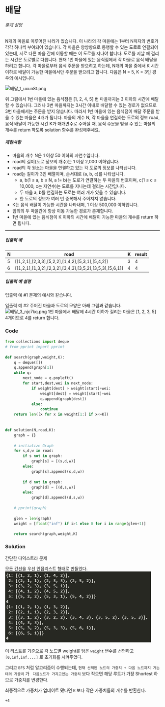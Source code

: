# 배달

###### 문제 설명

N개의 마을로 이루어진 나라가 있습니다. 이 나라의 각 마을에는 1부터 N까지의 번호가 각각 하나씩 부여되어 있습니다. 각 마을은 양방향으로 통행할 수 있는 도로로 연결되어 있는데, 서로 다른 마을 간에 이동할 때는 이 도로를 지나야 합니다. 도로를 지날 때 걸리는 시간은 도로별로 다릅니다. 현재 1번 마을에 있는 음식점에서 각 마을로 음식 배달을 하려고 합니다. 각 마을로부터 음식 주문을 받으려고 하는데, N개의 마을 중에서 K 시간 이하로 배달이 가능한 마을에서만 주문을 받으려고 합니다. 다음은 N = 5, K = 3인 경우의 예시입니다.

![배달_1_uxun8t.png](figure/README/배달_1_uxun8t.png)

위 그림에서 1번 마을에 있는 음식점은 [1, 2, 4, 5] 번 마을까지는 3 이하의 시간에 배달할 수 있습니다. 그러나 3번 마을까지는 3시간 이내로 배달할 수 있는 경로가 없으므로 3번 마을에서는 주문을 받지 않습니다. 따라서 1번 마을에 있는 음식점이 배달 주문을 받을 수 있는 마을은 4개가 됩니다.
마을의 개수 N, 각 마을을 연결하는 도로의 정보 road, 음식 배달이 가능한 시간 K가 매개변수로 주어질 때, 음식 주문을 받을 수 있는 마을의 개수를 return 하도록 solution 함수를 완성해주세요.

##### 제한사항

- 마을의 개수 N은 1 이상 50 이하의 자연수입니다.
- road의 길이(도로 정보의 개수)는 1 이상 2,000 이하입니다.
- road의 각 원소는 마을을 연결하고 있는 각 도로의 정보를 나타냅니다.
- road는 길이가 3인 배열이며, 순서대로 (a, b, c)를 나타냅니다.
  - a, b(1 ≤ a, b ≤ N, a != b)는 도로가 연결하는 두 마을의 번호이며, c(1 ≤ c ≤ 10,000, c는 자연수)는 도로를 지나는데 걸리는 시간입니다.
  - 두 마을 a, b를 연결하는 도로는 여러 개가 있을 수 있습니다.
  - 한 도로의 정보가 여러 번 중복해서 주어지지 않습니다.
- K는 음식 배달이 가능한 시간을 나타내며, 1 이상 500,000 이하입니다.
- 임의의 두 마을간에 항상 이동 가능한 경로가 존재합니다.
- 1번 마을에 있는 음식점이 K 이하의 시간에 배달이 가능한 마을의 개수를 return 하면 됩니다.

------

##### 입출력 예

| N    | road                                                      | K    | result |
| ---- | --------------------------------------------------------- | ---- | ------ |
| 5    | [[1,2,1],[2,3,3],[5,2,2],[1,4,2],[5,3,1],[5,4,2]]         | 3    | 4      |
| 6    | [[1,2,1],[1,3,2],[2,3,2],[3,4,3],[3,5,2],[3,5,3],[5,6,1]] | 4    | 4      |

##### 입출력 예 설명

입출력 예 #1
문제의 예시와 같습니다.

입출력 예 #2
주어진 마을과 도로의 모양은 아래 그림과 같습니다.
![배달_3_njc7kq.png](figure/README/배달_3_njc7kq.png)
1번 마을에서 배달에 4시간 이하가 걸리는 마을은 [1, 2, 3, 5] 4개이므로 4를 return 합니다.



### Code

```python
from collections import deque
# from pprint import pprint

def search(graph,weight,K):
    q = deque([])
    q.append(graph[1])
    while q:
        next_node = q.popleft()
        for start,dest,wei in next_node:
            if weight[dest] > weight[start]+wei:
                weight[dest] = weight[start]+wei
                q.append(graph[dest])
            else:
                continue
    return len([x for x in weight[1:] if x<=K])


def solution(N,road,K):
    graph = {}
    
    # initialize Graph
    for s,d,w in road:
        if s not in graph:
            graph[s] = [(s,d,w)]
        else:
            graph[s].append((s,d,w))
        
        if d not in graph:
            graph[d] = [(d,s,w)]
        else:
            graph[d].append((d,s,w))
    
    # pprint(graph)

    glen = len(graph)
    weight = [float("inf") if i>1 else 0 for i in range(glen+1)]
    
    return search(graph,weight,K)
```



### Solution

간단한 다익스트라 문제

모든 간선을 우선 인접리스트 형태로 만들었다.
![image-20210316180632356](figure/README/image-20210316180632356.png)

이 리스트를 기준으로 각 노드별 weight를 담은 `weight` 변수를 선언하고 `[0,inf,inf....]` 로 초기화를 시켜주었다.

그리고 `BFS` 처럼 알고리즘이 수행되는데, `현재 선택된 노드의 가중치 + 다음 노드까지 가는데의 가중치` 가 ` 다음노드가 가지고있는 가중치` 보다 작으면 해당 루트가 가장 Shortest 하므로 가중치를 변경한다.

최종적으로 가중치가 업데이트 됐다면 `K` 보다 작은 가중치들의 개수를 반환한다.



`+4`

